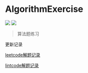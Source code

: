 # AlgorithmExercise

![](https://img.shields.io/badge/247-leetcode-green.svg)
![](https://img.shields.io/badge/7-lintcode-blue.svg)


> 算法题练习


更新记录

[leetcode解题记录](./leetcode.md)

[lintcode解题记录](./lintcode.md)

